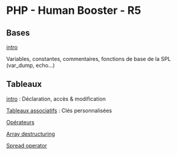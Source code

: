 # PHP - Human Booster - R5

## Bases

[intro](intro/index.php)

Variables, constantes, commentaires, fonctions de base de la SPL (var_dump, echo...)

## Tableaux

[intro](arrays/index.php) : Déclaration, accès & modification

[Tableaux associatifs](arrays/associative_arrays.php) : Clés personnalisées

[Opérateurs](arrays/operators.php)

[Array destructuring](arrays/destructuring.php)

[Spread operator](arrays/spread_operator.php)
